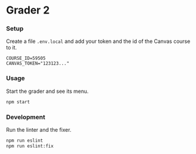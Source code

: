 # Grader 2

### Setup

Create a file `.env.local` and add your token and the id of the Canvas course to it.

```env
COURSE_ID=59505
CANVAS_TOKEN="123123..."
```



### Usage

Start the grader and see its menu.

```bash
npm start
```



### Development

Run the linter and the fixer.

```bash
npm run eslint
npm run eslint:fix
```
